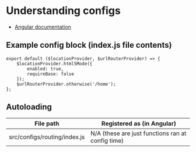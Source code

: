# Understanding configs

* [Angular documentation](https://docs.angularjs.org/guide/module#configuration-blocks)

## Example config block (index.js file contents)

```
export default ($locationProvider, $urlRouterProvider) => {
    $locationProvider.html5Mode({
        enabled: true,
        requireBase: false
    });
    $urlRouterProvider.otherwise('/home');
};
```
## Autoloading

|File path|Registered as (in Angular)|
|---|---|
|src/configs/routing/index.js|N/A (these are just functions ran at config time)|
